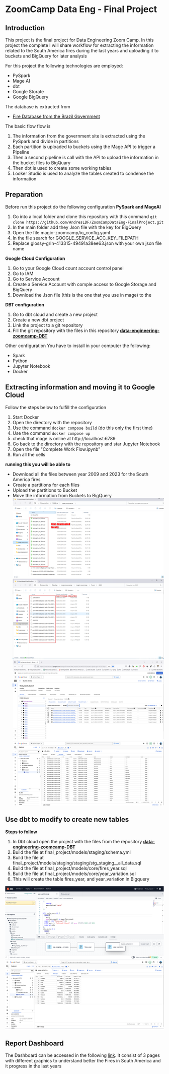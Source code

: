 # ZoomCamp Data Eng - Final Project

## Introduction

This project is the final project for Data Engineering Zoom Camp. In this project the complete I will share workflow for extracting the information related to the South America fires during the last years and uploading it to buckets and BigQuery for later analysis 

For this project the following technologies are employed:
  - PySpark  
 - Mage AI
 - dbt
 - Google Storate
 - Google BigQuery

The database is extracted from
- [Fire Database from the Brazil Government](http://terrabrasilis.dpi.inpe.br/queimadas/portal/dados-abertos/#da-focos)

The basic flow flow is

 1. The information from the government site is extracted using the PySpark and divide in partitions 
 2. Each partition is uploaded to buckets using the Mage API to trigger a Pipeline
 3. Then a second pipeline is call with the API to upload the information in the bucket files to BigQuary
 4. Then dbt is used to create some working tables
 5. Looker Studio is used to analyze the tables created to condense the information 

## Preparation
Before run this project do the following configuration
**PySpark and MageAI**
1. Go into a local folder and clone this repository with this command `git clone https://github.com/AndresLDF/ZoomCampDataEng-FinalProject.git`
2. In the main folder add they Json file with the key for BigQuery 
3. Open the file magic-zoomcamp/io_config.yaml
4. In the file search for GOOGLE_SERVICE_ACC_KEY_FILEPATH
5. Replace glossy-grin-413315-49491a38ee63.json with your own json file name

**Google Cloud Configuration**
1. Go to your Google Cloud count account control panel
2.  Go to IAM
3. Go to Service Account
4. Create a Service Account with comple access to Google Storage and BigQuery
5. Download the Json file (this is the one that you use in mage) to the 

**DBT configuration**
1. Go to dbt cloud and create a new project
2. Create a new dbt project
3. Link the project to a git repository
4. Fill the git repository with the files in this repository **[data-engineering-zoomcamp-DBT](https://github.com/AndresLDF/data-engineering-zoomcamp-DBT)**

Other configuration
You have to install in your computer the following:

- Spark
- Python
- Jupyter Notebook
- Docker

## Extracting information and moving it to Google Cloud
Follow the steps below to fulfill the configuration
 1. Start Docker
 2. Open the directory with the repository
 3. Use the command `docker compose build` (do this only the first time)
 4. Use the command `docker compose up`
 5. check that mage is online at http://localhost:6789
 6. Go back to the directory with the repository and star Jupyter Notebook
 7. Open the file "Complete Work Flow.ipynb"
 8. Run all the cells

**running this you will be able to** 
- Download all the files between year 2009 and 2023 for the South America fires
- Create a partitions for each files
- Upload the partitions to Bucket
- Move the information from Buckets to BigQuery
![enter image description here](https://github.com/AndresLDF/ZoomCampDataEng-FinalProject/blob/main/images/1%20-%20Files%20Downloaded.png)
![enter image description here](https://github.com/AndresLDF/ZoomCampDataEng-FinalProject/blob/main/images/2%20-%20Partitions%20Created.png)
![enter image description here](https://github.com/AndresLDF/ZoomCampDataEng-FinalProject/blob/main/images/3%20-%20Partitions%20in%20Buckets.png)
![enter image description here](https://github.com/AndresLDF/ZoomCampDataEng-FinalProject/blob/main/images/4%20-%20Information%20moved%20from%20Buckets%20to%20BigQuery.png)
## Use dbt to modify to create new tables
**Steps to follow**
1. In Dbt cloud open the project with the files from the repository **[data-engineering-zoomcamp-DBT](https://github.com/AndresLDF/data-engineering-zoomcamp-DBT)**
2. Build the file at final_project/models/staging/schema.yml
3. Build the file at final_project/models/staging/staging/stg_staging__all_data.sql
4. Build the file at final_project/models/core/fires_year.sql
5. Build the file at final_project/models/core/year_variation.sql
6. This will create the table fires_year, and year_variation in Bigquery 

![enter image description here](https://github.com/AndresLDF/ZoomCampDataEng-FinalProject/blob/main/images/5%20-%20dbt%20queries.png)
![enter image description here](https://github.com/AndresLDF/ZoomCampDataEng-FinalProject/blob/main/images/6%20-%20New%20Tables%20at%20BigQuery.png)


## Report Dashboard 
The Dashboard can be accessed in the following [link](https://lookerstudio.google.com/reporting/584e9ca7-347e-4625-a8c4-956979bac281). It consist of 3 pages with different graphics to understand better the Fires in South America and it progress in the last years
